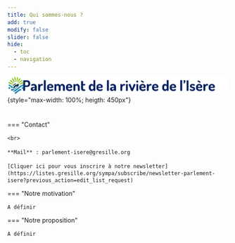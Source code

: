```yaml
---
title: Qui sommes-nous ?
add: true
modify: false
slider: false
hide:
  - toc
  - navigation
---
```


![logo-accueil](https://github.com/Konsilion/website-parlement-riviere-isere/blob/master/mkdocs/media/banniere-parlement-isere.png?raw=true){style="max-width: 100%; heigth: 450px"}

# 

=== "Contact"

    <br>

    **Mail** : parlement-isere@gresille.org

    [Cliquer ici pour vous inscrire à notre newsletter](https://listes.gresille.org/sympa/subscribe/newsletter-parlement-isere?previous_action=edit_list_request)

=== "Notre motivation"

    
    A définir

=== "Notre proposition"

    
    A définir